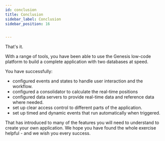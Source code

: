 ```yaml
---
id: conclusion
title: Conclusion
sidebar_label: Conclusion
sidebar_position: 16


---
```

That's it.

With a range of tools, you have been able to use the Genesis low-code platform to build a complete application with two databases at speed.

You have successfully:

* configured events and states to handle user interaction and the workflow.
* configured a consolidator to calculate the real-time positions
* configured data servers to provide real-time data and reference data where needed.
* set up clear access control to different parts of the application.
* set up timed and dynamic events that run automatically when triggered.

That has introduced to many of the features you will need to understand to create your own application. We hope you have found the whole exercise helpful - and we wish you every success.